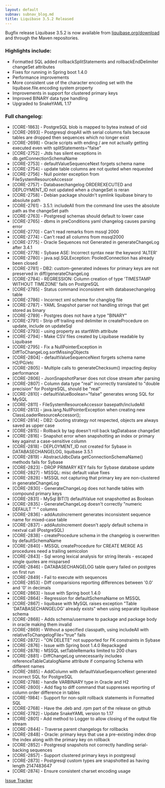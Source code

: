 ```yaml
---
layout: default
subnav: subnav_blog.md
title: Liquibase 3.5.2 Released
---
```


Bugfix release Liquibase 3.5.2 is now available from [liquibase.org/download](/download) and through the Maven repositories.

### Highlights include:

- Formatted SQL added rollbackSplitStatements and rollbackEndDelimiter changeSet attributes
- Fixes for running in Spring boot 1.4.0
- Performance improvements
- More consistent use of the character encoding set with the liquibase.file.encoding system property
- Improvements in support for clustered primary keys
- Improved BINARY data type handling
- Upgraded to SnakeYAML 1.17

### Full changelog:

-  [CORE-1863] - PostgreSQL blob is mapped to bytea instead of oid
-  [CORE-2693] - Postgresql dropAll with serial columns fails because tables are dropped then sequences which no longer exist
-  [CORE-2698] - <sqlFile> Oracle scripts with ending / are not actually getting executed even with splitStatements="false"
-  [CORE-2752] - Jtds has silent exceptions in db.getConnectionSchemaName
-  [CORE-2753] - defaultValueSequenceNext forgets schema name
-  [CORE-2754] - update table columns are not quoted when requested
-  [CORE-2756] - Null pointer exception from FileSystemResourceAccessor
-  [CORE-2757] - Databasechangelog ORDEREXECUTED and DEPLOYMENT_ID not updated when a changeSet is reran
-  [CORE-2758] - Debian package shouldn't symlink liquibase binary to absolute path
-  [CORE-2761] - 3.5.1: includeAll from the command line uses the absolute path as the changeSet path
-  [CORE-2763] - Postgresql schemas should default to lower case
-  [CORE-2765] - dbms in preConditions yaml changelog causes parsing error
-  [CORE-2770] - Can't read remarks from mssql 2000
-  [CORE-2774] - Can't read all columns from mssql2000
-  [CORE-2775] - Oracle Sequences not Generated in generateChangeLog after 3.4.1
-  [CORE-2778] - Sybase ASE: Incorrect syntax near the keyword 'ALTER'
-  [CORE-2780] - java.sql.SQLException: PooledConnection has already been closed
-  [CORE-2781] - DB2: custom-generated indexes for primary keys are not preserved in diff/generateChangeLog
-  [CORE-2784] - REGRESSION: Column creation of type 'TIMESTAMP WITHOUT TIMEZONE' fails on PostgreSQL
-  [CORE-2785] - Status command inconsistent with databasechangelog table
-  [CORE-2786] - Incorrect xml scheme for changlog file
-  [CORE-2787] - YAML Snapshot parser not handling strings that get stored as binary
-  [CORE-2789] - Postgres does not have a type "BINARY"
-  [CORE-2791] - Strip off trailing end delimiter in createProcedure on update, include on updateSql
-  [CORE-2793] - using property as startWith attribute
-  [CORE-2794] - Make CSV files created by Liquibase readable by Liquibase
-  [CORE-2795] - Fix a NullPointerException in DiffToChangeLog.sortMissingObjects
-  [CORE-2804] - defaultValueSequenceNext forgets schema name H2/PG/etc
-  [CORE-2805] - Multiple calls to generateChecksum() impacting deploy performance
-  [CORE-2806] - JsonSnapshotParser does not close stream after parsing
-  [CORE-2807] - Column data type "real" incorrectly translated to "double precision" for PostgreSQL, should be "real"
-  [CORE-2810] - defaultValueBoolean="false" generates wrong SQL for MySQL
-  [CORE-2811] - FileSystemResourceAccessor basepath/includeAll
-  [CORE-2813] - java.lang.NullPointerException when creating new ClassLoaderResourceAccessor();
-  [CORE-2814] - DB2: Quoting strategy not respected, objects are always saved as upper case
-  [CORE-2815] - Rollback by tag doesn't roll back tagDatabase changeSet
-  [CORE-2816] - Snapshot error when snapshotting an index or primary key against a case-sensitive column
-  [CORE-2818] - DEPLOYMENT_ID not created for Sybase in DATABASECHANGELOG, liquibase 3.5.1
-  [CORE-2819] - AbstractJdbcData getConnectionSchemaName() methods fails for Sybase
-  [CORE-2823] - DROP PRIMARY KEY fails for Sybase database update
-  [CORE-2827] - MSSQL: misc default value fixes
-  [CORE-2828] - MSSQL not capturing that primary key are non-clustered in generateChangeLog
-  [CORE-2830] - GenerateChangeLog does not handle tables with compound primary keys
-  [CORE-2831] - MySql BIT(1) defaultValue not snapshotted as Boolean
-  [CORE-2835] - GenerateChangeLog doesn't correctly "numeric DEFAULT '" " columns
-  [CORE-2836] - addAutoIncrement generates inconsistent sequence name for mixed-case table
-  [CORE-2837] - addAutoIncrement doesn't apply default schema in nextval call (PostgreSQL)
-  [CORE-2838] - createProcedure schema in the changelog is overwritten by defaultSchemaName
-  [CORE-2840] - MSSQL createProcedure for CREATE MERGE AS procedures need a trailing semicolon
-  [CORE-2843] - Sql wrong lexical analysis for string literals - escaped single quotes are misparsed
-  [CORE-2846] - DATABASECHANGELOG table query failed on postgres on first run
-  [CORE-2849] - Fail to execute with sequences
-  [CORE-2853] - Diff comparisions reporting differences between '0.0' and '0' in decimals
-  [CORE-2863] - Issue with Spring boot 1.4.0
-  [CORE-2864] - Regression for defaultSchemaName on MSSQL
-  [CORE-2867] - liquibase with MySQL raises exception "Table 'DATABASECHANGELOG' already exists" when using separate liquibase schema
-  [CORE-2868] - <createProcedure> Adds schema/username to package and package body in oracle making them invalid
-  [CORE-2869] - Without a specified classpath, using includeAll with relativeToChangelogFile="true" fails
-  [CORE-2872] - "ON DELETE" not supported for FK constraints in Sybase
-  [CORE-2876] - Issue with Spring boot 1.4.0 Repackaged
-  [CORE-2878] - MSSQL setTableRemarks limited to 200 chars
-  [CORE-2881] - DiffChangeLog unnecessarily includes referenceTableCatalogName attribute if comparing Schema with different names
-  [CORE-2885] - AddColumn with defaultValueSequenceNext generated incorrect SQL for PostgreSQL
-  [CORE-2788] - handle VARBINARY type in Oracle and H2
-  [CORE-2800] - Add flag to diff command that suppresses reporting of column order difference in tables
-  [CORE-1984] - Support for non-split rollback statements in Formatted SQL
-  [CORE-2768] - Have the .deb and .rpm part of the release on github
-  [CORE-2782] - Update SnakeYAML version to 1.17
-  [CORE-2801] - Add method to Logger to allow closing of the output file stream
-  [CORE-2844] - Traverse parent changelogs for rollbacks
-  [CORE-2848] - Oracle: primary keys that use a pre-existing index drop the index along with the primary key on rollback
-  [CORE-2852] - Postgresql snapshots not correctly handling serial-backing sequences
-  [CORE-2857] - Support clustered primary keys in postgresql
-  [CORE-2873] - Postgresql custom types are snapshotted as having length 2147483647
-  [CORE-2874] - Ensure consistent charset encoding usage

[Issue Tracker](https://liquibase.jira.com/secure/ReleaseNote.jspa?projectId=10020&version=13260)

